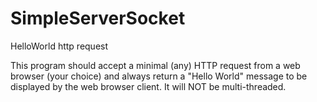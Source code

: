# SimpleServerSocket
HelloWorld http request


This program should accept a minimal (any) HTTP request from a web browser 
(your choice) and always return a "Hello World" message to be displayed by the web browser client. 
It will NOT be multi-threaded.
